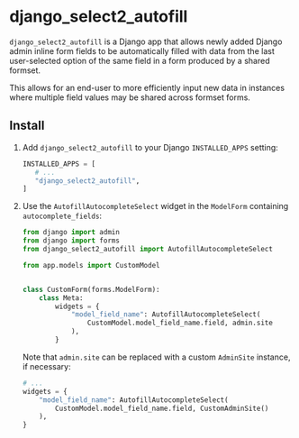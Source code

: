 # django_select2_autofill

`django_select2_autofill` is a Django app that allows newly added Django admin inline
form fields to be automatically filled with data from the last user-selected option of
the same field in a form produced by a shared formset.

This allows for an end-user to more efficiently input new data in instances where
multiple field values may be shared across formset forms.

## Install

1. Add ``django_select2_autofill`` to your Django `INSTALLED_APPS` setting:

   ```python
   INSTALLED_APPS = [
      # ...
      "django_select2_autofill",
   ]
   ```

2. Use the ``AutofillAutocompleteSelect`` widget in the ``ModelForm`` containing
   ``autocomplete_fields``:

   ```python
   from django import admin
   from django import forms
   from django_select2_autofill import AutofillAutocompleteSelect

   from app.models import CustomModel


   class CustomForm(forms.ModelForm):
       class Meta:
           widgets = {
               "model_field_name": AutofillAutocompleteSelect(
                   CustomModel.model_field_name.field, admin.site
               ),
           }
   ```

   Note that ``admin.site`` can be replaced with a custom ``AdminSite`` instance, if
   necessary:

   ```python
   # ...
   widgets = {
       "model_field_name": AutofillAutocompleteSelect(
           CustomModel.model_field_name.field, CustomAdminSite()
       ),
   }
   ```
